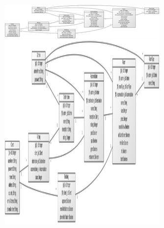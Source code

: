 ![Tietokantakaavio](https://github.com/heidihas/Kaukokaipuu/blob/master/documentation/tietokantakaavio.jpg)
<img src="https://github.com/heidihas/Kaukokaipuu/blob/master/documentation/tietokantakaavio.jpg" width="2000" height="600">

